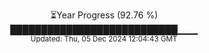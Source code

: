<p align="center">
⏳Year Progress (92.76 %)<br>
███████████████████████████▁▁▁ <br>
<sub>Updated: Thu, 05 Dec 2024 12:04:43 GMT</sub>
</p>

